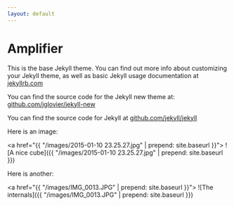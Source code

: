 ```yaml
---
layout: default
---
```


# Amplifier

This is the base Jekyll theme. You can find out more info about customizing your Jekyll theme, as well as basic Jekyll usage documentation at [jekyllrb.com](http://jekyllrb.com/)

You can find the source code for the Jekyll new theme at: [github.com/jglovier/jekyll-new](https://github.com/jglovier/jekyll-new)

You can find the source code for Jekyll at [github.com/jekyll/jekyll](https://github.com/jekyll/jekyll)

Here is an image:

<a href="{{ "/images/2015-01-10 23.25.27.jpg" | prepend: site.baseurl }}">
![A nice cube]({{ "/images/2015-01-10 23.25.27.jpg" | prepend: site.baseurl }})
</a>

Here is another:

<a href="{{ "/images/IMG_0013.JPG" | prepend: site.baseurl }}">
![The internals]({{ "/images/IMG_0013.JPG" | prepend: site.baseurl }})
</a>
